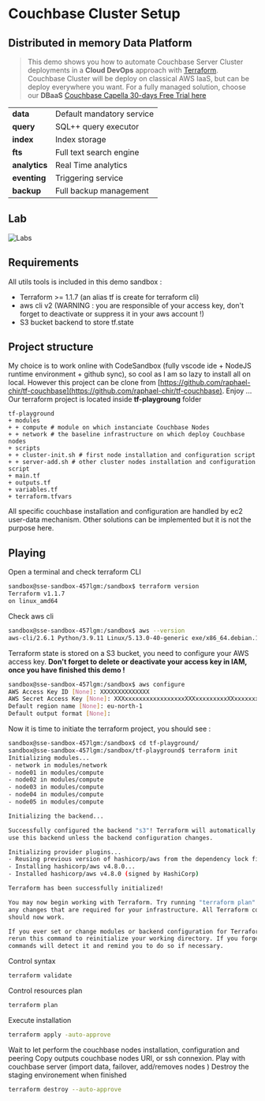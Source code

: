# Couchbase Cluster Setup

## Distributed in memory Data Platform

> This demo shows you how to automate Couchbase Server Cluster deployments in a **Cloud DevOps** approach with [Terraform](https://www.terraform.io/). Couchbase Cluster will be deploy on classical AWS IaaS, but can be deploy everywhere you want. For a fully managed solution, choose our **DBaaS** [Couchbase Capella 30-days Free Trial here](https://cloud.couchbase.com)

|               |                           |
| :------------ | :------------------------ |
| **data**      | Default mandatory service |
| **query**     | SQL++ query executor      |
| **index**     | Index storage             |
| **fts**       | Full text search engine   |
| **analytics** | Real Time analytics       |
| **eventing**  | Triggering service        |
| **backup**    | Full backup management    |

## Lab

![Labs](https://drive.google.com/uc?export=download&id=1byd5y0-3fmvf9BAl_uA1ufKp3EuWRLbb)

## Requirements

All utils tools is included in this demo sandbox :

- Terraform >= 1.1.7 (an alias tf is create for terraform cli)
- aws cli v2 (WARNING : you are responsible of your access key, don't forget to deactivate or suppress it in your aws account !)
- S3 bucket backend to store tf.state

## Project structure

My choice is to work online with CodeSandbox (fully vscode ide + NodeJS runtime environment + github sync), so cool as I am so lazy to install all on local. However this project can be clone from [https://github.com/raphael-chir/tf-couchbase](https://github.com/raphael-chir/tf-couchbase). Enjoy ...
Our terraform project is located inside **tf-playgroung** folder

```
tf-playground
+ modules
+ + compute # module on which instanciate Couchbase Nodes
+ + network # the baseline infrastructure on which deploy Couchbase nodes
+ scripts
+ + cluster-init.sh # first node installation and configuration script
+ + server-add.sh # other cluster nodes installation and configuration script
+ main.tf
+ outputs.tf
+ variables.tf
+ terraform.tfvars
```

All specific couchbase installation and configuration are handled by ec2 user-data mechanism. Other solutions can be implemented but it is not the purpose here.

## Playing

Open a terminal and check terraform CLI

```bash
sandbox@sse-sandbox-457lgm:/sandbox$ terraform version
Terraform v1.1.7
on linux_amd64
```

Check aws cli

```bash
sandbox@sse-sandbox-457lgm:/sandbox$ aws --version
aws-cli/2.6.1 Python/3.9.11 Linux/5.13.0-40-generic exe/x86_64.debian.10 prompt/off
```

Terraform state is stored on a S3 bucket, you need to configure your AWS access key. **Don't forget to delete or deactivate your access key in IAM, once you have finished this demo !**

```bash
sandbox@sse-sandbox-457lgm:/sandbox$ aws configure
AWS Access Key ID [None]: XXXXXXXXXXXXXX
AWS Secret Access Key [None]: XXXxxxxxxxxxxxxxxxxxXXXxxxxxxxxxXXxxxxxxx
Default region name [None]: eu-north-1
Default output format [None]:
```

Now it is time to initiate the terraform project, you should see :

```bash
sandbox@sse-sandbox-457lgm:/sandbox$ cd tf-playground/
sandbox@sse-sandbox-457lgm:/sandbox/tf-playground$ terraform init
Initializing modules...
- network in modules/network
- node01 in modules/compute
- node02 in modules/compute
- node03 in modules/compute
- node04 in modules/compute
- node05 in modules/compute

Initializing the backend...

Successfully configured the backend "s3"! Terraform will automatically
use this backend unless the backend configuration changes.

Initializing provider plugins...
- Reusing previous version of hashicorp/aws from the dependency lock file
- Installing hashicorp/aws v4.8.0...
- Installed hashicorp/aws v4.8.0 (signed by HashiCorp)

Terraform has been successfully initialized!

You may now begin working with Terraform. Try running "terraform plan" to see
any changes that are required for your infrastructure. All Terraform commands
should now work.

If you ever set or change modules or backend configuration for Terraform,
rerun this command to reinitialize your working directory. If you forget, other
commands will detect it and remind you to do so if necessary.
```

Control syntax

```bash
terraform validate
```

Control resources plan

```bash
terraform plan
```

Execute installation

```bash
terraform apply -auto-approve
```

Wait to let perform the couchbase nodes installation, configuration and peering
Copy outputs couchbase nodes URI, or ssh connexion.
Play with couchbase server (import data, failover, add/removes nodes )
Destroy the staging environement when finished

```bash
terraform destroy --auto-approve
```
